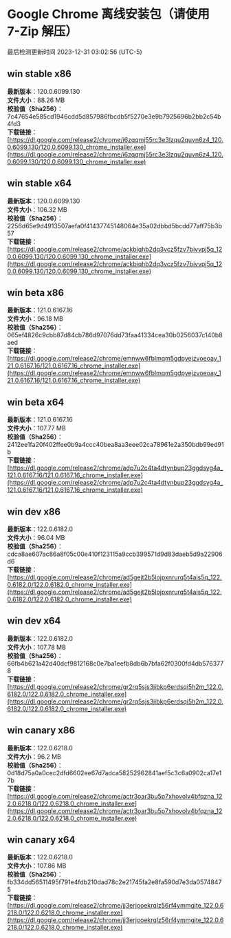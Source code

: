 # Google Chrome 离线安装包（请使用 7-Zip 解压）
最后检测更新时间
2023-12-31 03:02:56 (UTC-5)

## win stable x86
**最新版本**：120.0.6099.130  
**文件大小**：88.26 MB  
**校验值（Sha256）**：7c47654e585cd1946cdd5d857986fbcdb5f5270e3e9b7925696b2bb2c54b4fd3  
**下载链接**：[https://dl.google.com/release2/chrome/i6zqqmj55rc3e3lzqu2quvn6z4_120.0.6099.130/120.0.6099.130_chrome_installer.exe](https://dl.google.com/release2/chrome/i6zqqmj55rc3e3lzqu2quvn6z4_120.0.6099.130/120.0.6099.130_chrome_installer.exe)  

## win stable x64
**最新版本**：120.0.6099.130  
**文件大小**：106.32 MB  
**校验值（Sha256）**：2256d65e9d4913507aefa0f41437745148064e35a02dbbd5bcdd77aff75b3b57  
**下载链接**：[https://dl.google.com/release2/chrome/ackbiqhb2dq3vcz5fzv7bivvpj5q_120.0.6099.130/120.0.6099.130_chrome_installer.exe](https://dl.google.com/release2/chrome/ackbiqhb2dq3vcz5fzv7bivvpj5q_120.0.6099.130/120.0.6099.130_chrome_installer.exe)  

## win beta x86
**最新版本**：121.0.6167.16  
**文件大小**：96.18 MB  
**校验值（Sha256）**：065ef4826c9cbb87d84cb786d97076dd73faa41334cea30b0256037c140b8aed  
**下载链接**：[https://dl.google.com/release2/chrome/emnww6fblmqm5gdpyejzvoeoay_121.0.6167.16/121.0.6167.16_chrome_installer.exe](https://dl.google.com/release2/chrome/emnww6fblmqm5gdpyejzvoeoay_121.0.6167.16/121.0.6167.16_chrome_installer.exe)  

## win beta x64
**最新版本**：121.0.6167.16  
**文件大小**：107.77 MB  
**校验值（Sha256）**：2412ee1fa20f402ffee0b9a4ccc40bea8aa3eee02ca78961e2a350bdb99ed91b  
**下载链接**：[https://dl.google.com/release2/chrome/adp7u2c4ta4dtynbup23ggdsyg4a_121.0.6167.16/121.0.6167.16_chrome_installer.exe](https://dl.google.com/release2/chrome/adp7u2c4ta4dtynbup23ggdsyg4a_121.0.6167.16/121.0.6167.16_chrome_installer.exe)  

## win dev x86
**最新版本**：122.0.6182.0  
**文件大小**：96.04 MB  
**校验值（Sha256）**：cdca8ae607ac86a8f05c00e410f123115a9ccb399571d9d83daeb5d9a22906d6  
**下载链接**：[https://dl.google.com/release2/chrome/ad5gejt2b5lojpxnrurq5t4ais5q_122.0.6182.0/122.0.6182.0_chrome_installer.exe](https://dl.google.com/release2/chrome/ad5gejt2b5lojpxnrurq5t4ais5q_122.0.6182.0/122.0.6182.0_chrome_installer.exe)  

## win dev x64
**最新版本**：122.0.6182.0  
**文件大小**：107.78 MB  
**校验值（Sha256）**：66fb4b621a42d40dcf9812168c0e7ba1eefb8db6b7bfa62f0300fd4db5763778  
**下载链接**：[https://dl.google.com/release2/chrome/gr2rq5sjs3jibkp6erdsqi5h2m_122.0.6182.0/122.0.6182.0_chrome_installer.exe](https://dl.google.com/release2/chrome/gr2rq5sjs3jibkp6erdsqi5h2m_122.0.6182.0/122.0.6182.0_chrome_installer.exe)  

## win canary x86
**最新版本**：122.0.6218.0  
**文件大小**：96.2 MB  
**校验值（Sha256）**：0d18d75a0a0cec2dfd6602ee67d7adca58252962841aef5c3c6a0902ca17e17b  
**下载链接**：[https://dl.google.com/release2/chrome/actr3oar3bu5p7xhovolv4bfqzna_122.0.6218.0/122.0.6218.0_chrome_installer.exe](https://dl.google.com/release2/chrome/actr3oar3bu5p7xhovolv4bfqzna_122.0.6218.0/122.0.6218.0_chrome_installer.exe)  

## win canary x64
**最新版本**：122.0.6218.0  
**文件大小**：107.86 MB  
**校验值（Sha256）**：fb334dd56511495f791e4fdb210dad78c2e21745fa2e8fa590d7e3da05748475  
**下载链接**：[https://dl.google.com/release2/chrome/jj3erjooekrqlz56rf4ymmgjte_122.0.6218.0/122.0.6218.0_chrome_installer.exe](https://dl.google.com/release2/chrome/jj3erjooekrqlz56rf4ymmgjte_122.0.6218.0/122.0.6218.0_chrome_installer.exe)  

